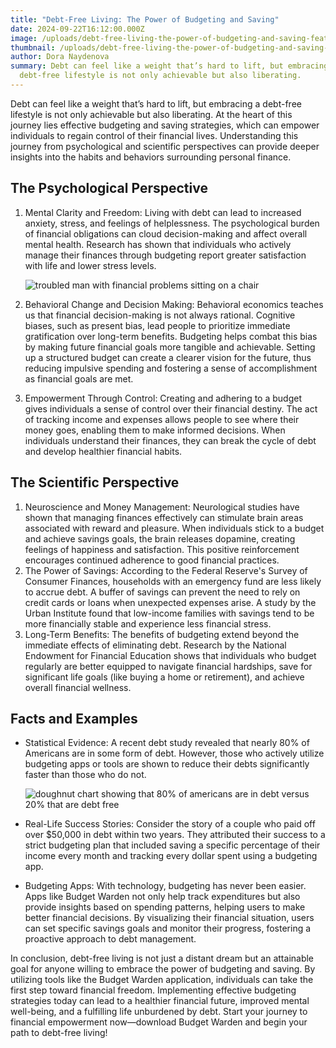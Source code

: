 ```yaml
---
title: "Debt-Free Living: The Power of Budgeting and Saving"
date: 2024-09-22T16:12:00.000Z
image: /uploads/debt-free-living-the-power-of-budgeting-and-saving-featured-image.svg
thumbnail: /uploads/debt-free-living-the-power-of-budgeting-and-saving-featured-image.svg
author: Dora Naydenova
summary: Debt can feel like a weight that’s hard to lift, but embracing a
  debt-free lifestyle is not only achievable but also liberating.
---
```

Debt can feel like a weight that’s hard to lift, but embracing a debt-free lifestyle is not only achievable but also liberating. At the heart of this journey lies effective budgeting and saving strategies, which can empower individuals to regain control of their financial lives. Understanding this journey from psychological and scientific perspectives can provide deeper insights into the habits and behaviors surrounding personal finance.

## The Psychological Perspective

1. Mental Clarity and Freedom: Living with debt can lead to increased anxiety, stress, and feelings of helplessness. The psychological burden of financial obligations can cloud decision-making and affect overall mental health. Research has shown that individuals who actively manage their finances through budgeting report greater satisfaction with life and lower stress levels.

   ![troubled man with financial problems sitting on a chair](/uploads/troubled-man.svg)
2. Behavioral Change and Decision Making: Behavioral economics teaches us that financial decision-making is not always rational. Cognitive biases, such as present bias, lead people to prioritize immediate gratification over long-term benefits. Budgeting helps combat this bias by making future financial goals more tangible and achievable. Setting up a structured budget can create a clearer vision for the future, thus reducing impulsive spending and fostering a sense of accomplishment as financial goals are met.
3. Empowerment Through Control: Creating and adhering to a budget gives individuals a sense of control over their financial destiny. The act of tracking income and expenses allows people to see where their money goes, enabling them to make informed decisions. When individuals understand their finances, they can break the cycle of debt and develop healthier financial habits.

## The Scientific Perspective

1. Neuroscience and Money Management: Neurological studies have shown that managing finances effectively can stimulate brain areas associated with reward and pleasure. When individuals stick to a budget and achieve savings goals, the brain releases dopamine, creating feelings of happiness and satisfaction. This positive reinforcement encourages continued adherence to good financial practices.
2. The Power of Savings: According to the Federal Reserve's Survey of Consumer Finances, households with an emergency fund are less likely to accrue debt. A buffer of savings can prevent the need to rely on credit cards or loans when unexpected expenses arise. A study by the Urban Institute found that low-income families with savings tend to be more financially stable and experience less financial stress.
3. Long-Term Benefits: The benefits of budgeting extend beyond the immediate effects of eliminating debt. Research by the National Endowment for Financial Education shows that individuals who budget regularly are better equipped to navigate financial hardships, save for significant life goals (like buying a home or retirement), and achieve overall financial wellness.

## Facts and Examples

* Statistical Evidence: A recent debt study revealed that nearly 80% of Americans are in some form of debt. However, those who actively utilize budgeting apps or tools are shown to reduce their debts significantly faster than those who do not.

  ![doughnut chart showing that 80% of americans are in debt versus 20% that are debt free](/uploads/in-debt-debt-free-chart.svg)
* Real-Life Success Stories: Consider the story of a couple who paid off over $50,000 in debt within two years. They attributed their success to a strict budgeting plan that included saving a specific percentage of their income every month and tracking every dollar spent using a budgeting app.
* Budgeting Apps: With technology, budgeting has never been easier. Apps like Budget Warden not only help track expenditures but also provide insights based on spending patterns, helping users to make better financial decisions. By visualizing their financial situation, users can set specific savings goals and monitor their progress, fostering a proactive approach to debt management.

In conclusion, debt-free living is not just a distant dream but an attainable goal for anyone willing to embrace the power of budgeting and saving. By utilizing tools like the Budget Warden application, individuals can take the first step toward financial freedom. Implementing effective budgeting strategies today can lead to a healthier financial future, improved mental well-being, and a fulfilling life unburdened by debt. Start your journey to financial empowerment now—download Budget Warden and begin your path to debt-free living!
